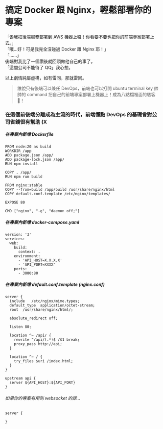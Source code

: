 # 搞定 Docker 跟 Nginx，輕鬆部署你的專案

「诶我把後端服務部署到 AWS 機器上囉！你看要不要也把你的前端專案部署上去。」<br>
「哦...好！可是我完全沒碰過 Docker 跟 Nginx 耶！」<br>
「......」<br>
後端對我比了一個讚後就回頭做他自己的事了。<br>
「這間公司不能待了 QQ」我心想。<br>

以上劇情純屬虛構，如有雷同，那就雷同。<br>

> 誰說只有後端可以兼任 DevOps，前端也可以打開 ubuntu terminal key 帥帥的 command 把自己的前端專案部署上機器上！成為八點檔裡面的駭客 🎉！

### 在這個前後端分離成為主流的時代，前端懂點 DevOps 的基礎會對公司省錢很有幫助 (X

##### 在專案內新增 Dockerfile

```
FROM node:20 as build
WORKDIR /app
ADD package.json /app/
ADD package-lock.json /app/
RUN npm install

COPY . /app/
RUN npm run build

FROM nginx:stable
COPY --from=build /app/build /usr/share/nginx/html
COPY default.conf.template /etc/nginx/templates/

EXPOSE 80

CMD ["nginx", "-g", "daemon off;"]
```

##### 在專案內新增 docker-compose.yaml

```
version: '3'
services:
  web:
    build:
      context: .
    environment:
      - 'API_HOST=X.X.X.X'
      - 'API_PORT=XXXX'
    ports:
      - 3000:80
```

##### 在專案內新增 default.conf.template (nginx.conf)

```
server {
  include   /etc/nginx/mime.types;
  default_type  application/octet-stream;
  root  /usr/share/nginx/html/;

  absolute_redirect off;

  listen 80;

  location ^~ /api/ {
    rewrite ^/api/(.*)$ /$1 break;
    proxy_pass http://api;
  }

  location ^~ / {
    try_files $uri /index.html;
  }
}

upstream api {
  server ${API_HOST}:${API_PORT}
}
```

###### 如果你的專案有用到 websocket 的話...

```
server {

}
```
